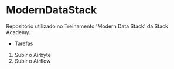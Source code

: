 # ModernDataStack
Repositório utilizado no Treinamento 'Modern Data Stack' da Stack Academy.


- Tarefas

1. Subir o Airbyte
2. Subir o Airflow

